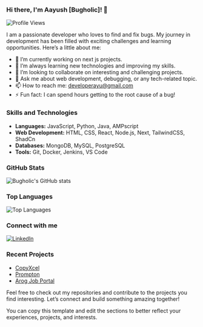### Hi there, I'm Aayush [Bugholic]! 👋

![Profile Views](https://komarev.com/ghpvc/?username=bugholic&color=blue)

I am a passionate developer who loves to find and fix bugs. My journey in development has been filled with exciting challenges and learning opportunities. Here’s a little about me:

- 🔭 I’m currently working on next js projects.
- 🌱 I’m always learning new technologies and improving my skills.
- 👯 I’m looking to collaborate on interesting and challenging projects.
- 💬 Ask me about web development, debugging, or any tech-related topic.
- 📫 How to reach me: [developerayu@gmail.com](mailto:developerayu@gmail.com)
- ⚡ Fun fact: I can spend hours getting to the root cause of a bug!

### Skills and Technologies

- **Languages:** JavaScript, Python, Java, AMPscript
- **Web Development:** HTML, CSS, React, Node.js, Next, TailwindCSS, ShadCn
- **Databases:** MongoDB, MySQL, PostgreSQL
- **Tools:** Git, Docker, Jenkins, VS Code

### GitHub Stats

![Bugholic's GitHub stats](https://github-readme-stats.vercel.app/api?username=bugholic&count_private=true&show_icons=true&theme=radical)

### Top Languages

![Top Languages](https://github-readme-stats.vercel.app/api/top-langs/?username=bugholic&layout=compact&theme=radical)

### Connect with me

[![LinkedIn](https://img.shields.io/badge/LinkedIn-Connect-blue)](https://www.linkedin.com/in/ayuv)

### Recent Projects

- [CopyXcel](https://github.com/bugholic/copyxcel) 
- [Prompton](https://github.com/bugholic/Prompton) 
- [Arog Job Portal](https://github.com/bugholic/jobPortalTS) 

Feel free to check out my repositories and contribute to the projects you find interesting. Let’s connect and build something amazing together!


You can copy this template and edit the sections to better reflect your experiences, projects, and interests.
